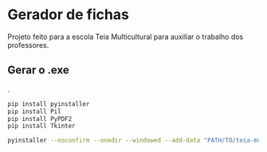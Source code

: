 # Gerador de fichas

Projeto feito para a escola Teia Multicultural para auxiliar o trabalho dos professores.


## Gerar o .exe
.

```bash
pip install pyinstaller
pip install Pil
pip install PyPDF2
pip install Tkinter

pyinstaller --noconfirm --onedir --windowed --add-data "PATH/TO/teia-multicultural-1/templates;templates/" --add-data "PATH/TO/teia-multicultural-1/FICHAS;FICHAS/"  "PATH/TO/teia-multicultural-1/script-preencher.py"

```
